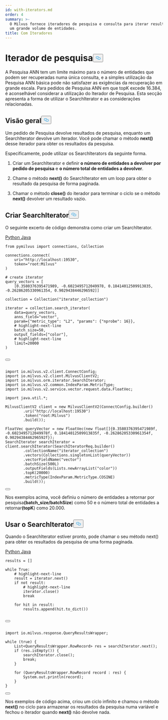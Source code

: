 ```yaml
---
id: with-iterators.md
order: 4
summary: >-
  O Milvus fornece iteradores de pesquisa e consulta para iterar resultados com
  um grande volume de entidades.
title: Com Iteradores
---
```

<h1 id="Search-Iterator​" class="common-anchor-header">Iterador de pesquisa<button data-href="#Search-Iterator​" class="anchor-icon" translate="no">
      <svg translate="no"
        aria-hidden="true"
        focusable="false"
        height="20"
        version="1.1"
        viewBox="0 0 16 16"
        width="16"
      >
        <path
          fill="#0092E4"
          fill-rule="evenodd"
          d="M4 9h1v1H4c-1.5 0-3-1.69-3-3.5S2.55 3 4 3h4c1.45 0 3 1.69 3 3.5 0 1.41-.91 2.72-2 3.25V8.59c.58-.45 1-1.27 1-2.09C10 5.22 8.98 4 8 4H4c-.98 0-2 1.22-2 2.5S3 9 4 9zm9-3h-1v1h1c1 0 2 1.22 2 2.5S13.98 12 13 12H9c-.98 0-2-1.22-2-2.5 0-.83.42-1.64 1-2.09V6.25c-1.09.53-2 1.84-2 3.25C6 11.31 7.55 13 9 13h4c1.45 0 3-1.69 3-3.5S14.5 6 13 6z"
        ></path>
      </svg>
    </button></h1><p>A Pesquisa ANN tem um limite máximo para o número de entidades que podem ser recuperadas numa única consulta, e a simples utilização da Pesquisa ANN básica pode não satisfazer as exigências da recuperação em grande escala. Para pedidos de Pesquisa ANN em que topK excede 16.384, é aconselhável considerar a utilização do Iterador de Pesquisa. Esta secção apresenta a forma de utilizar o SearchIterator e as considerações relacionadas.</p>
<h2 id="Overview​" class="common-anchor-header">Visão geral<button data-href="#Overview​" class="anchor-icon" translate="no">
      <svg translate="no"
        aria-hidden="true"
        focusable="false"
        height="20"
        version="1.1"
        viewBox="0 0 16 16"
        width="16"
      >
        <path
          fill="#0092E4"
          fill-rule="evenodd"
          d="M4 9h1v1H4c-1.5 0-3-1.69-3-3.5S2.55 3 4 3h4c1.45 0 3 1.69 3 3.5 0 1.41-.91 2.72-2 3.25V8.59c.58-.45 1-1.27 1-2.09C10 5.22 8.98 4 8 4H4c-.98 0-2 1.22-2 2.5S3 9 4 9zm9-3h-1v1h1c1 0 2 1.22 2 2.5S13.98 12 13 12H9c-.98 0-2-1.22-2-2.5 0-.83.42-1.64 1-2.09V6.25c-1.09.53-2 1.84-2 3.25C6 11.31 7.55 13 9 13h4c1.45 0 3-1.69 3-3.5S14.5 6 13 6z"
        ></path>
      </svg>
    </button></h2><p>Um pedido de Pesquisa devolve resultados de pesquisa, enquanto um SearchIterator devolve um iterador. Você pode chamar o método <strong>next()</strong> desse iterador para obter os resultados da pesquisa.</p>
<p>Especificamente, pode utilizar os SearchIterators da seguinte forma.</p>
<ol>
<li><p>Criar um SearchIterator e definir <strong>o número de entidades a devolver por pedido de pesquisa</strong> e <strong>o número total de entidades a devolver</strong>.</p></li>
<li><p>Chame o método <strong>next()</strong> do SearchIterator em um loop para obter o resultado da pesquisa de forma paginada.</p></li>
<li><p>Chamar o método <strong>close()</strong> do iterador para terminar o ciclo se o método <strong>next()</strong> devolver um resultado vazio.</p></li>
</ol>
<h2 id="Create-SearchIterator​" class="common-anchor-header">Criar SearchIterator<button data-href="#Create-SearchIterator​" class="anchor-icon" translate="no">
      <svg translate="no"
        aria-hidden="true"
        focusable="false"
        height="20"
        version="1.1"
        viewBox="0 0 16 16"
        width="16"
      >
        <path
          fill="#0092E4"
          fill-rule="evenodd"
          d="M4 9h1v1H4c-1.5 0-3-1.69-3-3.5S2.55 3 4 3h4c1.45 0 3 1.69 3 3.5 0 1.41-.91 2.72-2 3.25V8.59c.58-.45 1-1.27 1-2.09C10 5.22 8.98 4 8 4H4c-.98 0-2 1.22-2 2.5S3 9 4 9zm9-3h-1v1h1c1 0 2 1.22 2 2.5S13.98 12 13 12H9c-.98 0-2-1.22-2-2.5 0-.83.42-1.64 1-2.09V6.25c-1.09.53-2 1.84-2 3.25C6 11.31 7.55 13 9 13h4c1.45 0 3-1.69 3-3.5S14.5 6 13 6z"
        ></path>
      </svg>
    </button></h2><p>O seguinte excerto de código demonstra como criar um SearchIterator.</p>
<div class="multipleCode">
 <a href="#python">Python </a> <a href="#java">Java</a></div>
<pre><code translate="no" class="language-python"><span class="hljs-keyword">from</span> pymilvus import connections, Collection​
​
connections.connect(​
    uri=<span class="hljs-string">&quot;http://localhost:19530&quot;</span>,​
    token=<span class="hljs-string">&quot;root:Milvus&quot;</span>​
)​
​
<span class="hljs-meta"># create iterator​</span>
query_vectors = [​
    [<span class="hljs-meta">0.3580376395471989, -0.6023495712049978, 0.18414012509913835, -0.26286205330961354, 0.9029438446296592</span>]]​
​
collection = Collection(<span class="hljs-string">&quot;iterator_collection&quot;</span>)​
​
iterator = collection.search_iterator(​
    data=query_vectors,​
    anns_field=<span class="hljs-string">&quot;vector&quot;</span>,​
    param={<span class="hljs-string">&quot;metric_type&quot;</span>: <span class="hljs-string">&quot;L2&quot;</span>, <span class="hljs-string">&quot;params&quot;</span>: {<span class="hljs-string">&quot;nprobe&quot;</span>: <span class="hljs-number">16</span>}},​
    <span class="hljs-meta"># highlight-next-<span class="hljs-keyword">line</span>​</span>
    batch_size=<span class="hljs-number">50</span>,​
    output_fields=[<span class="hljs-string">&quot;color&quot;</span>],​
    <span class="hljs-meta"># highlight-next-<span class="hljs-keyword">line</span>​</span>
    limit=<span class="hljs-number">20000</span>​
)​

<button class="copy-code-btn"></button></code></pre>
<pre><code translate="no" class="language-java"><span class="hljs-keyword">import</span> io.milvus.v2.client.ConnectConfig;​
<span class="hljs-keyword">import</span> io.milvus.v2.client.MilvusClientV2;​
<span class="hljs-keyword">import</span> io.milvus.orm.iterator.SearchIterator;​
<span class="hljs-keyword">import</span> io.milvus.v2.common.IndexParam.MetricType;​
<span class="hljs-keyword">import</span> io.milvus.v2.service.vector.request.data.FloatVec;​
​
<span class="hljs-keyword">import</span> java.util.*;​
​
<span class="hljs-type">MilvusClientV2</span> <span class="hljs-variable">client</span> <span class="hljs-operator">=</span> <span class="hljs-keyword">new</span> <span class="hljs-title class_">MilvusClientV2</span>(ConnectConfig.builder()​
        .uri(<span class="hljs-string">&quot;http://localhost:19530&quot;</span>)​
        .token(<span class="hljs-string">&quot;root:Milvus&quot;</span>)​
        .build());​
​
<span class="hljs-type">FloatVec</span> <span class="hljs-variable">queryVector</span> <span class="hljs-operator">=</span> <span class="hljs-keyword">new</span> <span class="hljs-title class_">FloatVec</span>(<span class="hljs-keyword">new</span> <span class="hljs-title class_">float</span>[]{<span class="hljs-number">0.3580376395471989f</span>, -<span class="hljs-number">0.6023495712049978f</span>, <span class="hljs-number">0.18414012509913835f</span>, -<span class="hljs-number">0.26286205330961354f</span>, <span class="hljs-number">0.9029438446296592f</span>});​
<span class="hljs-type">SearchIterator</span> <span class="hljs-variable">searchIterator</span> <span class="hljs-operator">=</span> client.searchIterator(SearchIteratorReq.builder()​
        .collectionName(<span class="hljs-string">&quot;iterator_collection&quot;</span>)​
        .vectors(Collections.singletonList(queryVector))​
        .vectorFieldName(<span class="hljs-string">&quot;vector&quot;</span>)​
        .batchSize(<span class="hljs-number">500L</span>)​
        .outputFields(Lists.newArrayList(<span class="hljs-string">&quot;color&quot;</span>))​
        .topK(<span class="hljs-number">20000</span>)​
        .metricType(IndexParam.MetricType.COSINE)​
        .build());​

<button class="copy-code-btn"></button></code></pre>
<p>Nos exemplos acima, você definiu o número de entidades a retornar por pesquisa<strong>(</strong><strong>batch_size/batchSize</strong>) como 50 e o número total de entidades a retornar<strong>(topK</strong>) como 20.000.</p>
<h2 id="Use-SearchIterator​" class="common-anchor-header">Usar o SearchIterator<button data-href="#Use-SearchIterator​" class="anchor-icon" translate="no">
      <svg translate="no"
        aria-hidden="true"
        focusable="false"
        height="20"
        version="1.1"
        viewBox="0 0 16 16"
        width="16"
      >
        <path
          fill="#0092E4"
          fill-rule="evenodd"
          d="M4 9h1v1H4c-1.5 0-3-1.69-3-3.5S2.55 3 4 3h4c1.45 0 3 1.69 3 3.5 0 1.41-.91 2.72-2 3.25V8.59c.58-.45 1-1.27 1-2.09C10 5.22 8.98 4 8 4H4c-.98 0-2 1.22-2 2.5S3 9 4 9zm9-3h-1v1h1c1 0 2 1.22 2 2.5S13.98 12 13 12H9c-.98 0-2-1.22-2-2.5 0-.83.42-1.64 1-2.09V6.25c-1.09.53-2 1.84-2 3.25C6 11.31 7.55 13 9 13h4c1.45 0 3-1.69 3-3.5S14.5 6 13 6z"
        ></path>
      </svg>
    </button></h2><p>Quando o SearchIterator estiver pronto, pode chamar o seu método next() para obter os resultados da pesquisa de uma forma paginada.</p>
<div class="multipleCode">
 <a href="#python">Python </a> <a href="#java">Java</a></div>
<pre><code translate="no" class="language-python">results = []​
​
<span class="hljs-keyword">while</span> <span class="hljs-literal">True</span>:​
    <span class="hljs-comment"># highlight-next-line​</span>
    result = iterator.<span class="hljs-built_in">next</span>()​
    <span class="hljs-keyword">if</span> <span class="hljs-keyword">not</span> result:​
        <span class="hljs-comment"># highlight-next-line​</span>
        iterator.close()​
        <span class="hljs-keyword">break</span>​
    ​
    <span class="hljs-keyword">for</span> hit <span class="hljs-keyword">in</span> result:​
        results.append(hit.to_dict())​

<button class="copy-code-btn"></button></code></pre>
<pre><code translate="no" class="language-java"><span class="hljs-keyword">import</span> io.milvus.response.QueryResultsWrapper;​
​
while (<span class="hljs-literal">true</span>) {​
    List&lt;QueryResultsWrapper.RowRecord&gt; res = searchIterator.next();​
    <span class="hljs-keyword">if</span> (res.isEmpty()) {​
        searchIterator.<span class="hljs-built_in">close</span>();​
        <span class="hljs-keyword">break</span>;​
    }​
​
    <span class="hljs-keyword">for</span> (QueryResultsWrapper.RowRecord record : res) {​
        System.out.<span class="hljs-built_in">println</span>(record);​
    }​
}​

<button class="copy-code-btn"></button></code></pre>
<p>Nos exemplos de código acima, criou um ciclo infinito e chamou o método <strong>next()</strong> no ciclo para armazenar os resultados da pesquisa numa variável e fechou o iterador quando <strong>next()</strong> não devolve nada.</p>
